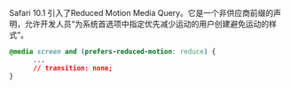Safari 10.1 引入了Reduced Motion Media Query。它是一个非供应商前缀的声明，允许开发人员“为系统首选项中指定优先减少运动的用户创建避免运动的样式”。 

```CSS
@media screen and (prefers-reduced-motion: reduce) {
      ...
      // transition: none;
}
```